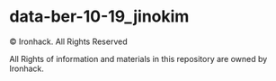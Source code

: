 # data-ber-10-19_jinokim

© Ironhack. All Rights Reserved

All Rights of information and materials in this repository are owned by Ironhack.
